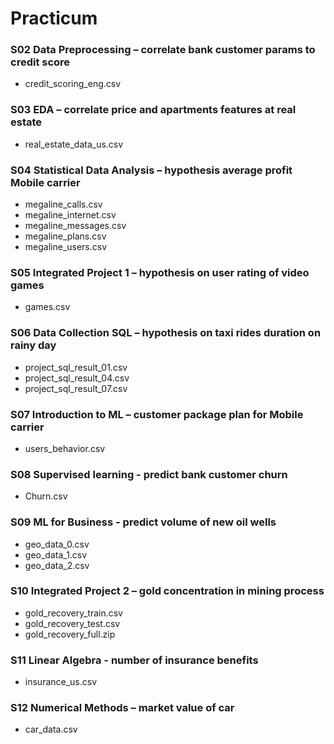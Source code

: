 # Practicum

### S02 Data Preprocessing – correlate bank customer params to credit score
- credit_scoring_eng.csv

### S03 EDA – correlate price and apartments features at real estate 
- real_estate_data_us.csv

### S04 Statistical Data Analysis – hypothesis average profit Mobile carrier
- megaline_calls.csv
- megaline_internet.csv
- megaline_messages.csv
- megaline_plans.csv
- megaline_users.csv

### S05 Integrated Project 1 – hypothesis on user rating of video games
- games.csv

### S06 Data Collection SQL – hypothesis on taxi rides duration on rainy day
- project_sql_result_01.csv
- project_sql_result_04.csv
- project_sql_result_07.csv

### S07 Introduction to ML – customer package plan for Mobile carrier
- users_behavior.csv

### S08 Supervised learning - predict bank customer churn
- Churn.csv

### S09 ML for Business -  predict volume of new oil wells
- geo_data_0.csv 
- geo_data_1.csv 
- geo_data_2.csv 

### S10 Integrated Project 2 – gold concentration in mining process
- gold_recovery_train.csv 
- gold_recovery_test.csv 
- gold_recovery_full.zip 

### S11 Linear Algebra -  number of insurance benefits
- insurance_us.csv

### S12 Numerical Methods – market value of car
- car_data.csv
